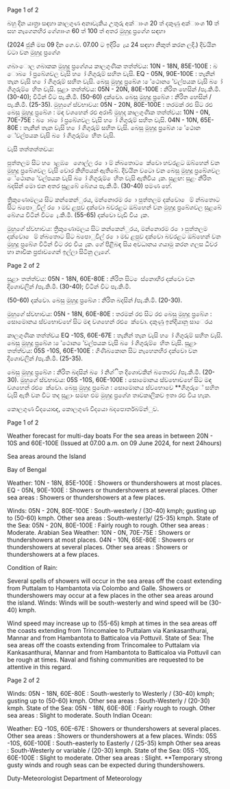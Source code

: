 Page 1 of 2

බහු දින යාත්‍රා සඳහා කාලගුණ අනාවැකිය උතුරු අක්ාාංශ 20 ත් දකුණු අක්ාාංශ 10 ත් සහ නැගෙනහිර ගේශාාංශ 60 ත් 100 ත් අතර මුහුදු ප්‍රගේශ සඳහා

(2024 ජුනි මස 09 දින ගෙ.ව. 07.00 ට ඉදිරි ෙැය 24 සඳහා නිකුත් කරන ලදි.) දිවයින වටා වන මුහුදු ප්‍රගේශ

ගබාංොල ගබාකක මුහුදු ප්‍රගේශය කාලගුණික තත්ත්වය: 10N - 18N, 85E-100E : බ ොබ ෝ ප්‍රබේශවල වැසි හ ෝ ගිගුරුම් සහිත වැසි. EQ - 05N, 90E-100E : තැනින් තැන වැසි හ ෝ ගිගුරුම් සහිත වැසි. බෙසු මුහුදු ප්‍රබේශ : ේථොන ේවල්පයක වැසි බ ෝ ගිගුරුම් ෙහිත වැසි. සුළාං තත්ත්වය: 05N - 20N, 80E-100E : නිරිත හෙසින් /පැ.කි.මී. (30-40); විටින් විට පැ.කි.මී. (50-60) දක්වො. බෙසු මුහුදු ප්‍රබේශ : නිරිත හෙසින් /පැ.කි.මී. (25-35). මුහුගේ ස්වභාවය: 05N - 20N, 80E-100E : තරමක් රළු සිට රළු බෙසු මුහුදු ප්‍රබේශ : මඳ වශහෙන් රළු අරාබි මුහුද කාලගුණික තත්ත්වය: 10N - 0N, 70E-75E : බ ොබ ෝ ප්‍රබේශවල වැසි හ ෝ ගිගුරුම් සහිත වැසි. 04N - 10N, 65E-80E : තැනින් තැන වැසි හ ෝ ගිගුරුම් සහිත වැසි. බෙසු මුහුදු ප්‍රබේශ : ේථොන ේවල්පයක වැසි බ ෝ ගිගුරුම් ෙහිත වැසි.

වැසි තත්තත්තවය:

පුත්තලම සිට හ ොළඹ ෙ ගොල්ල ර ො ම් න්බතොට ෙක්වො හවරළට ඔබ්හෙන් වන මුහුදු ප්‍රබේශවල වැසි වොර කිහිපයක් ඇතිබේ. දිවයින වටො වන බෙසු මුහුදු ප්‍රබේශවල ේථොන ේවල්පයක වැසි බ ෝ ගිගුරුම් ෙහිත වැසි ඇතිවිය ැක. සුළඟ: සුළං නිරිත බදසින් මො එන අතර සුළබේ බේගය පැ.කි.මී. (30-40) පමණ හේ.

ත්‍රිකුණොමලය සිට කන්කෙන්ුරය, මන්නොරම ර ො පුත්තලම දක්වො ෙ ම් න්බතොට සිට බපොුවිල් ර ො මඩ ළපුව දක්වො බවරළට ඔබ්හෙන් වන මුහුදු ප්‍රබේශවල සුළබේ බේගය විටින් විට ෙැ.කි.මී. (55-65) දක්වො වැඩි විය ැක.

මුහුගේ ස්වභාවය: ත්‍රිකුණොමලය සිට කන්කෙන්ුරය, මන්නොරම ර ො පුත්තලම දක්වො ෙ ම් න්බතොට සිට බපොුවිල් ර ො මඩ ළපුව දක්වො බවරළට ඔබ්හෙන් වන මුහුදු ප්‍රබේශ විටින් විට රළු විය ැක. ගේ පිළිබඳ සිය අවධානය ගයාමු කරන ගලස ධීවර හා නාවික ප්‍රජාවගෙන් ඉල්ලා සිටිනු ලැගේ.

Page 2 of 2

සුළාං තත්ත්වය: 05N - 18N, 60E-80E : නිරිත සිට ෙස්නොහිර දක්වො වන දිශොවලින් /පැ.කි.මී. (30-40); විටින් විට පැ.කි.මී.

(50-60) දක්වො. බෙසු මුහුදු ප්‍රබේශ : නිරිත බදසින් /පැ.කි.මී. (20-30).

මුහුගේ ස්වභාවය: 05N - 18N, 60E-80E : තරමක් රළු සිට රළු බෙසු මුහුදු ප්‍රබේශ : සොමොනය ස්වභොවහේ සිට මඳ වශහෙන් රළු ෙක්වො. දකුණු ඉන්දියානු සාෙරය

කාලගුණික තත්ත්වය EQ -10S, 60E-67E : තැනින් තැන වැසි හ ෝ ගිගුරුම් සහිත වැසි. බෙසු මුහුදු ප්‍රබේශ : ේථොන ේවල්පයක වැසි බ ෝ ගිගුරුම් ෙහිත වැසි. සුළාං තත්ත්වය: 05S -10S, 60E-100E : ගිණිබකොන සිට නැහෙනහිර දක්වො වන දිශොවලින් /පැ.කි.මී. (25-35).

බෙසු මුහුදු ප්‍රබේශ : නිරිත බදසින් බ ෝ නිශ්ිත දිශොවකින් බතොරව /පැ.කි.මී. (20-30). මුහුගේ ස්වභාවය: 05S -10S, 60E-100E : සොමොනය ස්වභොවහේ සිට මඳ වශහෙන් රළු ෙක්වො. බෙසු මුහුදු ප්‍රබේශ : සොමොනය ස්වභොවෙ **ගිගුරුේ සහිත වැසි ඇති වන විට තද සුළාං සමඟ එම මුහුදු ප්‍රගේශ තාවකාලිකව ඉතා රළු විය හැක.

කොලගුණ විදයොඥ, කොලගුණ විදයො බදපොර්තබම්න්ුව.

Page 1 of 2

Weather forecast for multi-day boats For the sea areas in between 20N - 10S and 60E-100E (Issued at 07.00 a.m. on 09 June 2024, for next 24hours)

Sea areas around the Island

Bay of Bengal

Weather: 10N - 18N, 85E-100E : Showers or thundershowers at most places. EQ - 05N, 90E-100E : Showers or thundershowers at several places. Other sea areas : Showers or thundershowers at a few places.

Winds: 05N - 20N, 80E-100E : South-westerly / (30-40) kmph; gusting up to (50-60) kmph. Other sea areas : South-westerly/ (25-35) kmph. State of the Sea: 05N - 20N, 80E-100E : Fairly rough to rough. Other sea areas : Moderate. Arabian Sea Weather: 10N - 0N, 70E-75E : Showers or thundershowers at most places. 04N - 10N, 65E-80E : Showers or thundershowers at several places. Other sea areas : Showers or thundershowers at a few places.

Condition of Rain:

Several spells of showers will occur in the sea areas off the coast extending from Puttalam to Hambantota via Colombo and Galle. Showers or thundershowers may occur at a few places in the other sea areas around the island. Winds: Winds will be south-westerly and wind speed will be (30-40) kmph.

Wind speed may increase up to (55-65) kmph at times in the sea areas off the coasts extending from Trincomalee to Puttalam via Kankasanthurai, Mannar and from Hambantota to Batticaloa via Pottuvil. State of Sea: The sea areas off the coasts extending from Trincomalee to Puttalam via Kankasanthurai, Mannar and from Hambantota to Batticaloa via Pottuvil can be rough at times. Naval and fishing communities are requested to be attentive in this regard.

Page 2 of 2

Winds: 05N - 18N, 60E-80E : South-westerly to Westerly / (30-40) kmph; gusting up to (50-60) kmph. Other sea areas : South-Westerly / (20-30) kmph. State of the Sea: 05N - 18N, 60E-80E : Fairly rough to rough. Other sea areas : Slight to moderate. South Indian Ocean:

Weather: EQ -10S, 60E-67E : Showers or thundershowers at several places. Other sea areas : Showers or thundershowers at a few places. Winds: 05S -10S, 60E-100E : South-easterly to Easterly / (25-35) kmph Other sea areas : South-Westerly or variable / (20-30) kmph. State of the Sea: 05S -10S, 60E-100E : Slight to moderate. Other sea areas : Slight. **Temporary strong gusty winds and rough seas can be expected during thundershowers.

Duty-Meteorologist Department of Meteorology